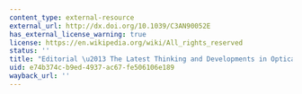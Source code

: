 ```yaml
---
content_type: external-resource
external_url: http://dx.doi.org/10.1039/C3AN90052E
has_external_license_warning: true
license: https://en.wikipedia.org/wiki/All_rights_reserved
status: ''
title: "Editorial \u2013 The Latest Thinking and Developments in Optical Diagnosis"
uid: e74b374c-b9ed-4937-ac67-fe506106e189
wayback_url: ''
---
```

